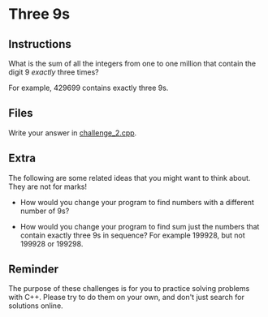 # Three 9s

## Instructions

What is the sum of all the integers from one to one million that contain the
digit 9 *exactly* three times?

For example, 429699 contains exactly three 9s.


## Files

Write your answer in [challenge_2.cpp](challenge_2.cpp).


## Extra

The following are some related ideas that you might want to think about. They
are not for marks!

- How would you change your program to find numbers with a different number of
  9s?

- How would you change your program to find sum just the numbers that contain
  exactly three 9s in sequence? For example 199928, but not 199928 or 199298.


## Reminder

The purpose of these challenges is for you to practice solving problems with
C++. Please try to do them on your own, and don't just search for solutions
online.
